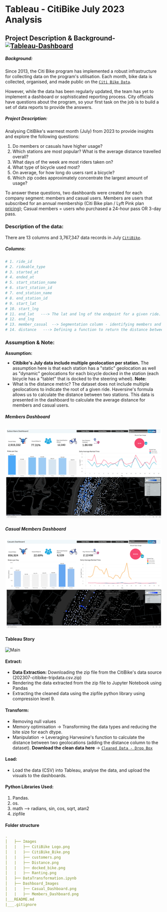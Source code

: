 # Tableau - CitiBike July 2023 Analysis
## Project Description  & Background- [![Tableau-Dashboard](https://img.shields.io/badge/Dashboard-Presentation-black?style=flat&logo=atandt)](https://public.tableau.com/views/CitiBike_GalBeeri/CasualRidersDashboard?:language=en-US&publish=yes&:display_count=n&:origin=viz_share_link) 

##### Background:
Since 2013, the Citi Bike program has implemented a robust infrastructure for collecting data on the program's utilisation. Each month, bike data is collected, organised, and made public on the [`Citi Bike Data`](https://citibikenyc.com/system-data).

However, while the data has been regularly updated, the team has yet to implement a dashboard or sophisticated reporting process. City officials have questions about the program, so your first task on the job is to build a set of data reports to provide the answers.

##### Project Description:
Analysing CitiBike's warmest month (July) from 2023 to provide insights and explore the following questions:
1. Do members or casuals have higher usage? 
2. Which stations are most popular? What is the average distance travelled overall? 
3. What days of the week are most riders taken on? 
4. What type of bicycle used most? 
5. On average, for how long do users rant a bicycle? 
6. Which zip codes approximately concentrate the largest amount of usage? 

To answer these questions, two dashboards were created for each company segment: members and casual users. Members are users that subscribed for an annual membership (Citi Bike plan  / Lyft Pink plan [pricing](https://citibikenyc.com/pricing)); Casual members = users who purchased a 24-hour pass OR 3-day pass. 

### Description of the data: 
There are 13 columns and 3,767,347 data records in July [`CitiBike`](https://s3.amazonaws.com/tripdata/index.html).
##### Columns: 
``` python
# 1. ride_id               
# 2. rideable_type         
# 3. started_at            
# 4. ended_at              
# 5. start_station_name    
# 6. start_station_id      
# 7. end_station_name      
# 8. end_station_id        
# 9. start_lat             
# 10. start_lng             
# 11. end_lat   ---> The lat and lng of the endpoint for a given ride.            
# 12. end_lng               
# 13. member_casual  --> Segmentation column - identifying members and casual users         
# 14. distance   ---> Defining a function to return the distance between two geolocation points given a sphere - Haversine formula
```
        
### Assumption & Note:
**Assumption:**
* **Citibike's July data include multiple geolocation per station.** The assumption here is that each station has a "static" geolocation as well as "dynamic" geolocations for each bicycle docked in the station (each bicycle has a "tablet" that is docked to the steering wheel). 
**Note:**
* What is the distance metric? The dataset does not include multiple geolocations to indicate the root of a given ride. Haversine's formula allows us to calculate the distance between two stations. This data is presented in the dashboard to calculate the average distance for members and casual users. 

##### Members Dashboard 
![members_dashboard](https://github.com/Kokolipa/Tableau_CitiBIke/blob/city_main/Dashboard_Images/Members_Dashboard.png)
----------------------------------------------------------------
##### Casual Members Dashboard 
![casual_members_dashboard](https://github.com/Kokolipa/Tableau_CitiBIke/blob/city_main/Dashboard_Images/Casual_Dashboard.png)
#### Tableau Story
![Main](https://media.giphy.com/media/v1.Y2lkPTc5MGI3NjExdmJ6eGt3dW5wdzVrY3lmYXhweXFia2V3cDlncTg0NXZnZ3RmY3lzeSZlcD12MV9pbnRlcm5hbF9naWZfYnlfaWQmY3Q9Zw/1iqC3KRYMkwlA0kfkX/giphy.gif)




#### Extract: 
* **Data Extraction:** Downloading the zip file from the CitiBike's data source (202307-citibike-tripdata.csv.zip)
* Rendering the data extracted from the zip file to Jupyter Notebook using Pandas
* Extracting the cleaned data using the zipfile python library using compression level 9. 
#### Transform: 
* Removing null values
* Memory optimisation -> Transforming the data types and reducing the bite size for each dtype.
* Manipulation -> Leveraging Harvesine's function to calculate the distance between two geolocations (adding the distance column to the dataset). 
**Download the clean data here** -> [`Cleaned Data - Drop Box`](https://www.dropbox.com/scl/fo/qq5xm11x8ejwpd5rc82z5/h?rlkey=n478zbk7g0vrfxdbzw224irnl&dl=0)
#### Load: 
* Load the data (CSV) into Tableau, analyse the data, and upload the visuals to the dashboards.


#### Python Libraries Used:
1. Pandas.
2. os. 
3. math --> radians, sin, cos, sqrt, atan2
4. zipfile 


#### Folder structure
``` yml
.
│   ├── Images 
│   |   ├── CitiBike Logo.png      
│   |   ├── CitiBike_Bike.png          
│   |   ├── customers.png         
│   |   ├── Distance.png        
│   |   ├── docked_bike.png
│   |   ├── Ranting.png       
│   ├── DataTransformation.ipynb     
│   ├── Dashboard_Images
│   |   ├── Casual_Dashboard.png      
│   |   ├── Members_Dashboard.png     
|___README.md
|___.gitignore                
``` 